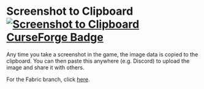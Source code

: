 # Screenshot to Clipboard [![Screenshot to Clipboard CurseForge Badge](http://cf.way2muchnoise.eu/full_screenshot-to-clipboard_screenshots%20copied.svg)](https://www.curseforge.com/minecraft/mc-mods/screenshot-to-clipboard)

Any time you take a screenshot in the game, the image data is copied to the clipboard. You can then paste this anywhere (e.g. Discord) to upload the image and share it with others.

For the Fabric branch, click [here](https://github.com/comp500/ScreenshotToClipboard/tree/1.15-fabric).

